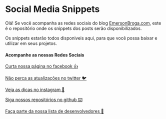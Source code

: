 # Social Media Snippets

Olá! Se você acompanha as redes sociais do blog [EmersonBroga.com](https://emersonbroga.com/), este é o repositório onde os snippets dos posts serão disponibilizados.

Os snippets estarão todos disponiveis aqui, para que você possa baixar e utilizar em seus projetos.


#### Acompanhe as nossas Redes Sociais

[Curta nossa página no facebook 👍](https://www.facebook.com/emersonbrogadev/)

[Não perca as atualizações no twitter 🐦](https://twitter.com/emersonbrogadev/)

[Veja as dicas no instagram 📸](https://www.instagram.com/emersonbrogadev/)

[Siga nossos repositórios no github ⌨️](https://github.com/emersonbrogadev/)

[Faça parte da nossa lista de desenvolvedores 📨](https://emersonbroga.com/participe/)